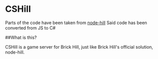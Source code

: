 # CSHill

Parts of the code have been taken from [node-hill](https://gitlab.com/brickhill/open-source/node-hill)
Said code has been converted from JS to C#

##What is this?

CSHill is a game server for Brick Hill, just like Brick Hill's official solution, node-hill.

